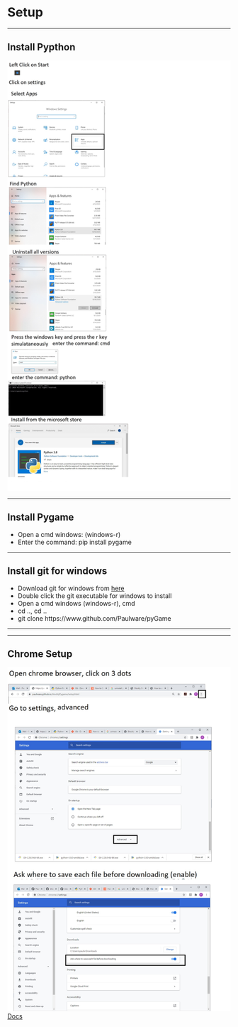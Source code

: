 
<h1>Setup</h1>
<hr>
<h2>Install Pypthon</h2>
<img src="howInstallPython.jpg">
<hr>
<h2>Install Pygame</h2>
<ul>
   <li>Open a cmd windows: (windows-r)</li>
   <li>Enter the command: pip install pygame</li>
</ul>
<hr>
<h2>Install git for windows</h2>
<ul>  
   <li>Download git for windows from <a href="https://github.com/git-for-windows/git/releases/download/v2.28.0.windows.1/Git-2.28.0-64-bit.exe">here</a>
   <li>Double click the git executable for windows to install</li>
   <li>Open a cmd windows (windows-r), cmd </li>
   <li>cd .., cd ..</li>
   <li>git clone https://www.github.com/Paulware/pyGame</li>
</ul>
<hr>
<hr>
<h2>Chrome Setup</h2>
<img src="chromeSetup.jpg"><br>
<a href="http://Paulware.github.io/blocklyPygame/index.html">Docs</a>

       
       